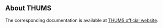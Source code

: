 ## About THUMS

The corresponding documentation is available at [THUMS official website](
https://www.toyota.co.jp/thums/).
